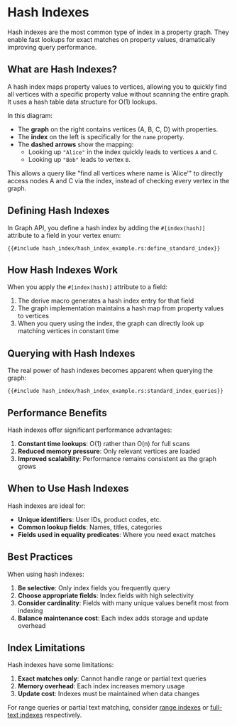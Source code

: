 # Hash Indexes

Hash indexes are the most common type of index in a property graph. They enable fast lookups for exact matches on
property values, dramatically improving query performance.

## What are Hash Indexes?

A hash index maps property values to vertices, allowing you to quickly find all vertices with a specific property
value without scanning the entire graph. It uses a hash table data structure for O(1) lookups.

<object data="./hash_inex/image.svg" title="Diagram showing a hash index mapping names to graph vertice"></object>

In this diagram:

- The **graph** on the right contains vertices (A, B, C, D) with properties.
- The **index** on the left is specifically for the `name` property.
- The **dashed arrows** show the mapping:
    - Looking up `"Alice"` in the index quickly leads to vertices `A` and `C`.
    - Looking up `"Bob"` leads to vertex `B`.

This allows a query like "find all vertices where name is 'Alice'" to directly access nodes A and C via the index,
instead of checking every vertex in the graph.

## Defining Hash Indexes

In Graph API, you define a hash index by adding the `#[index(hash)]` attribute to a field in your vertex enum:

```rust,noplayground
{{#include hash_index/hash_index_example.rs:define_standard_index}}
```

## How Hash Indexes Work

When you apply the `#[index(hash)]` attribute to a field:

1. The derive macro generates a hash index entry for that field
2. The graph implementation maintains a hash map from property values to vertices
3. When you query using the index, the graph can directly look up matching vertices in constant time

## Querying with Hash Indexes

The real power of hash indexes becomes apparent when querying the graph:

```rust,noplayground
{{#include hash_index/hash_index_example.rs:standard_index_queries}}
```

## Performance Benefits

Hash indexes offer significant performance advantages:

1. **Constant time lookups**: O(1) rather than O(n) for full scans
2. **Reduced memory pressure**: Only relevant vertices are loaded
3. **Improved scalability**: Performance remains consistent as the graph grows

## When to Use Hash Indexes

Hash indexes are ideal for:

- **Unique identifiers**: User IDs, product codes, etc.
- **Common lookup fields**: Names, titles, categories
- **Fields used in equality predicates**: Where you need exact matches

## Best Practices

When using hash indexes:

1. **Be selective**: Only index fields you frequently query
2. **Choose appropriate fields**: Index fields with high selectivity
3. **Consider cardinality**: Fields with many unique values benefit most from indexing
4. **Balance maintenance cost**: Each index adds storage and update overhead

## Index Limitations

Hash indexes have some limitations:

1. **Exact matches only**: Cannot handle range or partial text queries
2. **Memory overhead**: Each index increases memory usage
3. **Update cost**: Indexes must be maintained when data changes

For range queries or partial text matching, consider [range indexes](./range_index.md)
or [full-text indexes](./full_text_index.md) respectively.